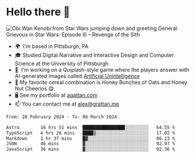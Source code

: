 <!--
**GameDog9988/GameDog9988** is a ✨ _special_ ✨ repository because its `README.md` (this file) appears on your GitHub profile.

Here are some ideas to get you started:

- 🔭 I’m currently working on ...
- 🌱 I’m currently learning ...
- 👯 I’m looking to collaborate on ...
- 🤔 I’m looking for help with ...
- 💬 Ask me about ...
- 📫 How to reach me: ...
- 😄 Pronouns: ...
- ⚡ Fun fact: ...
-->



Hello there 👋
==================================

![Obi Wan Kenobi from Star Wars jumping down and greeting General Grievous in Star Wars: Episode III – Revenge of the Sith](https://github.com/agrattan0820/agrattan0820/assets/51346343/689e56eb-29be-46a5-a079-28ea727b5f7e)


- 🌍  I'm based in Pittsburgh, PA
- 🎓  Studied Digital Narrative and Interactive Design and Computer Science at the University of Pittsburgh
- 👾  I'm working on a Quiplash-style game where the players answer with AI-generated images called [Artificial Unintelligence](https://github.com/agrattan0820/artificial-unintelligence)
- 🥣  My favorite cereal combination is Honey Bunches of Oats and Honey Nut Cheerios 😋
- 🖥️  See my portfolio at [agattan.com](http://agrattan.com/)
- 📫  You can contact me at [alex@grattan.me](mailto:alex@grattan.me)

<!--START_SECTION:waka-->

```txt
From: 28 February 2024 - To: 06 March 2024

Astro        16 hrs 51 mins  ████████████████░░░░░░░░░   64.55 %
TypeScript   4 hrs 26 mins   ████▒░░░░░░░░░░░░░░░░░░░░   17.02 %
Markdown     1 hr 37 mins    █▓░░░░░░░░░░░░░░░░░░░░░░░   06.23 %
JSON         46 mins         ▓░░░░░░░░░░░░░░░░░░░░░░░░   02.97 %
JavaScript   36 mins         ▓░░░░░░░░░░░░░░░░░░░░░░░░   02.36 %
```

<!--END_SECTION:waka-->
